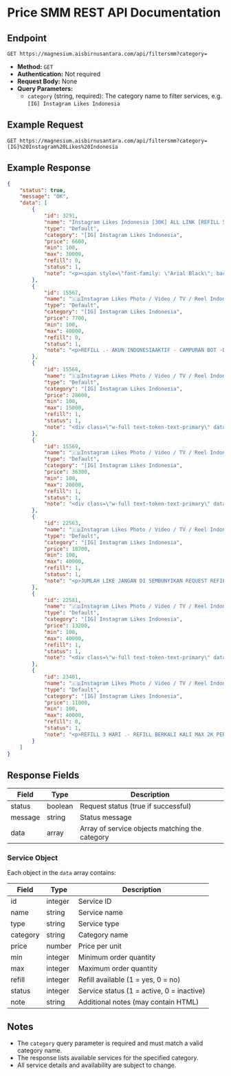# Price SMM REST API Documentation

## Endpoint

```
GET https://magnesium.aisbirnusantara.com/api/filtersmm?category=
```

- **Method:** `GET`
- **Authentication:** Not required
- **Request Body:** None
- **Query Parameters:**
    - `category` (string, required): The category name to filter services, e.g. `[IG] Instagram Likes Indonesia`

## Example Request

```http
GET https://magnesium.aisbirnusantara.com/api/filtersmm?category=[IG]%20Instagram%20Likes%20Indonesia
```

## Example Response

```json
{
    "status": true,
    "message": "OK",
    "data": [
        {
            "id": 3291,
            "name": "Instagram Likes Indonesia [30K] ALL LINK [REFILL 5 HARI ] ⚡🔥",
            "type": "Default",
            "category": "[IG] Instagram Likes Indonesia",
            "price": 6600,
            "min": 100,
            "max": 30000,
            "refill": 0,
            "status": 1,
            "note": "<p><span style=\"font-family: \"Arial Black\"; background-color: rgb(255, 255, 255);\"><b style=\"\">NO REFILL REAL ACCOUNT + BOT</b></span></p>"
        },
        {
            "id": 15567,
            "name": "🇮🇩Instagram Likes Photo / Video / TV / Reel Indonesia [40K] [REAL] [IMPRESSION + REACH + PROFILE VISIT [INSTAN] REFILL 7 HARI ⭐🔥",
            "type": "Default",
            "category": "[IG] Instagram Likes Indonesia",
            "price": 7700,
            "min": 100,
            "max": 40000,
            "refill": 0,
            "status": 1,
            "note": "<p>REFILL .- AKUN INDONESIAAKTIF - CAMPURAN BOT -DAN AKUN TUMPAL</p>"
        },
        {
            "id": 15568,
            "name": "🇮🇩Instagram Likes Photo / Video / TV / Reel Indonesia [15K] [REAL] [IMPRESSION + REACH + PROFILE VISIT [INSTAN] REFILL 45 HARI ⭐🔥",
            "type": "Default",
            "category": "[IG] Instagram Likes Indonesia",
            "price": 28600,
            "min": 100,
            "max": 15000,
            "refill": 1,
            "status": 1,
            "note": "<div class=\"w-full text-token-text-primary\" data-testid=\"conversation-turn-5\">\r\n<div class=\"px-4 py-2 justify-center text-base md:gap-6 m-auto\">\r\n<div class=\"flex flex-1 text-base mx-auto gap-3 md:px-5 lg:px-1 xl:px-5 md:max-w-3xl lg:max-w-[40rem] xl:max-w-[48rem] group final-completion\">\r\n<div class=\"relative flex w-full flex-col lg:w-[calc(100%-115px)] agent-turn\">\r\n<div class=\"flex-col gap-1 md:gap-3\">\r\n<div class=\"flex flex-grow flex-col max-w-full\">\r\n<div class=\"min-h-[20px] text-message flex flex-col items-start gap-3 whitespace-pre-wrap break-words [.text-message+&]:mt-5 overflow-x-auto\" data-message-author-role=\"assistant\" data-message-id=\"521cba72-e329-4b94-8c42-dc41f7baad62\">\r\n<div class=\"markdown prose w-full break-words dark:prose-invert dark\">\r\n<p><strong>Tampilkan jumlah like jangan merahasiakannya! </strong><br><strong>Permintaan refill bisa dilakukan melalui tiket, baik lewat link maupun link API dengan fitur otomatis yang keren. Jangan pesan di tempat lain jika menginginkan refill. </strong><br><strong>Drop rate berkisar antara 5% - 20% [tergantung Instagram], bisa drop hingga 40% dengan update Instagram terbaru. Semua akun adalah akun Indonesia - tidak ada akun asing, tumbal, atau bot. Kami memberikan jaminan refill jika drop rate lebih dari 40% dalam 20 hari! </strong><br><strong>Bisa berkali kali untuk permintaan refill yang dapat diajukan!!! </strong><br><strong>Refill tidak berlaku jika drop rate kurang dari 40%, misalnya hanya 20% - kami akan menunggu sampai drop 40% untuk hasil refill yang segar dan optimal. </strong><br><strong>Dan kami tidak akan melakukan refill jika pembelian lebih dari 20 hari - refill tidak berlaku!!! </strong><button class=\"flex items-center gap-1.5 rounded-md p-1 text-xs hover:text-gray-950 dark:text-gray-400 dark:hover:text-gray-200 disabled:dark:hover:text-gray-400 md:invisible md:group-hover:visible md:group-[.final-completion]:visible\"></button></p>\r\n</div>\r\n</div>\r\n</div>\r\n</div>\r\n</div>\r\n</div>\r\n</div>\r\n</div>"
        },
        {
            "id": 15569,
            "name": "🇮🇩Instagram Likes Photo / Video / TV / Reel Indonesia [20K] [REAL] [IMPRESSION + REACH + PROFILE VISIT [INSN] REFILL 60 HARI ⭐🔥",
            "type": "Default",
            "category": "[IG] Instagram Likes Indonesia",
            "price": 36300,
            "min": 100,
            "max": 20000,
            "refill": 1,
            "status": 1,
            "note": "<div class=\"w-full text-token-text-primary\" data-testid=\"conversation-turn-5\">\r\n<div class=\"px-4 py-2 justify-center text-base md:gap-6 m-auto\">\r\n<div class=\"flex flex-1 text-base mx-auto gap-3 md:px-5 lg:px-1 xl:px-5 md:max-w-3xl lg:max-w-[40rem] xl:max-w-[48rem] group final-completion\">\r\n<div class=\"relative flex w-full flex-col lg:w-[calc(100%-115px)] agent-turn\">\r\n<div class=\"flex-col gap-1 md:gap-3\">\r\n<div class=\"flex flex-grow flex-col max-w-full\">\r\n<div class=\"min-h-[20px] text-message flex flex-col items-start gap-3 whitespace-pre-wrap break-words [.text-message+&]:mt-5 overflow-x-auto\" data-message-author-role=\"assistant\" data-message-id=\"521cba72-e329-4b94-8c42-dc41f7baad62\">\r\n<div class=\"markdown prose w-full break-words dark:prose-invert dark\">\r\n<p><strong>Tampilkan jumlah like jangan merahasiakannya! </strong><br><strong>Permintaan refill bisa dilakukan melalui tiket, baik lewat link maupun link API dengan fitur otomatis yang keren. Jangan pesan di tempat lain jika menginginkan refill. </strong><br><strong>Drop rate berkisar antara 5% - 20% [tergantung Instagram], bisa drop hingga 40% dengan update Instagram terbaru. Semua akun adalah akun Indonesia - tidak ada akun asing, tumbal, atau bot. Kami memberikan jaminan refill jika drop rate lebih dari 40% dalam 60mnhari! </strong><br><strong>Bisa berkali kali untuk permintaan refill yang dapat diajukan!!! </strong><br><strong>Refill tidak berlaku jika drop rate kurang dari 40%, misalnya hanya 20% - kami akan menunggu sampai drop 40% untuk hasil refill yang segar dan optimal. </strong><br><strong>Dan kami tidak akan melakukan refill jika pembelian lebih dari 60 hari - refill tidak berlaku!!!</strong></p>\r\n</div>\r\n</div>\r\n</div>\r\n</div>\r\n</div>\r\n</div>\r\n</div>\r\n</div>"
        },
        {
            "id": 22563,
            "name": "🇮🇩Instagram Likes Photo / Video / TV / Reel Indonesia [40K] [REAL] [IMPRESSION + REACH + PROFILE VISIT [INSTAN] REFILL 30 HARI ⭐🔥",
            "type": "Default",
            "category": "[IG] Instagram Likes Indonesia",
            "price": 18700,
            "min": 100,
            "max": 40000,
            "refill": 1,
            "status": 1,
            "note": "<p>JUMLAH LIKE JANGAN DI SEMBUNYIKAN REQUEST REFILL BISA VIA TIKET - LINK DAN LINK API OTOMATIS KEDIP - JANGAN ORDER DI TEMPAT LAIN JIKA INGIN REFILL - drop rate 5% - 20% [TERGANTUNG INSTAGRAMNYA] BISA DROP 40% LEBIHI NSTAGRAM UPDATE || SEMUA INDO GAK ADA AKUN LUAR - REAL ACCOUNT- AKUN TUMBAL - BOT ACCOUNT - jika dalam 10 hari drop rate lebih dari 40% itu garansi refill !!! refill requrest CUMA 1 KALI !!!! REFILL TIDAK BERLAKU JIKA DROPNYA KURANG DARI 40% MISAL CUMA 20% GAK AKAN KITA REFIL TUNGGU SAMPE DROP 40% AGAR HASIL REFILL FRESH DAN MAXIMAL ||| DAN TIDAK AKAN KITA REFILL JIKA PEMBELIAN LEBIH DARI 10 HARI TIDAK BERLAKU REFILLNYA !!! reqest refill ke tiket *syarat refill sesudah / sebelum order selama 3 hari jangan membeli di tempat manapun dan startaccount sesuai dengan yang orderan* || HARGA INI BELUM DI KURANG DENGAN BONUS DEPOSIT PROSES OTOMATIS</p>"
        },
        {
            "id": 22581,
            "name": "🇮🇩Instagram Likes Photo / Video / TV / Reel Indonesia [40K] [REAL] [IMPRESSION + REACH + PROFILE VISIT [INSTAN] REFILL 10 HARI ⭐🔥",
            "type": "Default",
            "category": "[IG] Instagram Likes Indonesia",
            "price": 13200,
            "min": 100,
            "max": 40000,
            "refill": 1,
            "status": 1,
            "note": "<div class=\"w-full text-token-text-primary\" data-testid=\"conversation-turn-5\">\r\n<div class=\"px-4 py-2 justify-center text-base md:gap-6 m-auto\">\r\n<div class=\"flex flex-1 text-base mx-auto gap-3 md:px-5 lg:px-1 xl:px-5 md:max-w-3xl lg:max-w-[40rem] xl:max-w-[48rem] group final-completion\">\r\n<div class=\"relative flex w-full flex-col lg:w-[calc(100%-115px)] agent-turn\">\r\n<div class=\"flex-col gap-1 md:gap-3\">\r\n<div class=\"flex flex-grow flex-col max-w-full\">\r\n<div class=\"min-h-[20px] text-message flex flex-col items-start gap-3 whitespace-pre-wrap break-words [.text-message+&]:mt-5 overflow-x-auto\" data-message-author-role=\"assistant\" data-message-id=\"521cba72-e329-4b94-8c42-dc41f7baad62\">\r\n<div class=\"markdown prose w-full break-words dark:prose-invert dark\">\r\n<p><strong>Tampilkan jumlah like jangan merahasiakannya! </strong><br><strong>Permintaan refill bisa dilakukan melalui tiket, baik lewat link maupun link API dengan fitur otomatis yang keren. Jangan pesan di tempat lain jika menginginkan refill. </strong><br><strong>Drop rate berkisar antara 5% - 20% [tergantung Instagram], bisa drop hingga 40% dengan update Instagram terbaru. Semua akun adalah akun Indonesia - tidak ada akun asing, tumbal, atau bot. Kami memberikan jaminan refill jika drop rate lebih dari 40% dalam 10 hari! </strong><br><strong>Bisa berkali kali untuk permintaan refill yang dapat diajukan!!! </strong><br><strong>Refill tidak berlaku jika drop rate kurang dari 40%, misalnya hanya 20% - kami akan menunggu sampai drop 40% untuk hasil refill yang segar dan optimal. </strong><br><strong>Dan kami tidak akan melakukan refill jika pembelian lebih dari 10 hari - refill tidak berlaku!!! </strong><button class=\"flex items-center gap-1.5 rounded-md p-1 text-xs hover:text-gray-950 dark:text-gray-400 dark:hover:text-gray-200 disabled:dark:hover:text-gray-400 md:invisible md:group-hover:visible md:group-[.final-completion]:visible\"></button></p>\r\n</div>\r\n</div>\r\n</div>\r\n</div>\r\n</div>\r\n</div>\r\n</div>\r\n</div>"
        },
        {
            "id": 23401,
            "name": "🇮🇩Instagram Likes Photo / Video / TV / Reel Indonesia [40K] [REAL] [IMPRESSION + REACH + PROFILE VISIT [INSTAN] REFILL 8 HARI ⭐🔥",
            "type": "Default",
            "category": "[IG] Instagram Likes Indonesia",
            "price": 11000,
            "min": 100,
            "max": 40000,
            "refill": 0,
            "status": 1,
            "note": "<p>REFILL 3 HARI .- REFILL BERKALI KALI MAX 2K PER POSTINGAN</p>"
        }
    ]
}
```

## Response Fields

| Field    | Type    | Description                                      |
|----------|---------|--------------------------------------------------|
| status   | boolean | Request status (true if successful)              |
| message  | string  | Status message                                   |
| data     | array   | Array of service objects matching the category   |

### Service Object

Each object in the `data` array contains:

| Field    | Type    | Description                                      |
|----------|---------|--------------------------------------------------|
| id       | integer | Service ID                                       |
| name     | string  | Service name                                     |
| type     | string  | Service type                                     |
| category | string  | Category name                                    |
| price    | number  | Price per unit                                   |
| min      | integer | Minimum order quantity                           |
| max      | integer | Maximum order quantity                           |
| refill   | integer | Refill available (1 = yes, 0 = no)               |
| status   | integer | Service status (1 = active, 0 = inactive)        |
| note     | string  | Additional notes (may contain HTML)              |

## Notes

- The `category` query parameter is required and must match a valid category name.
- The response lists available services for the specified category.
- All service details and availability are subject to change.

